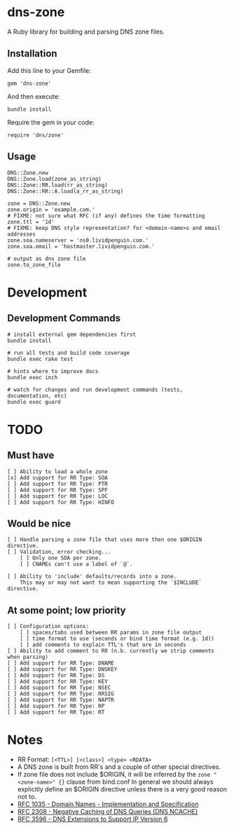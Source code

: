 dns-zone
========

A Ruby library for building and parsing DNS zone files.

## Installation

Add this line to your Gemfile:

    gem 'dns-zone'

And then execute:

    bundle install

Require the gem in your code:

    require 'dns/zone'

## Usage

    DNS::Zone.new
    DNS::Zone.load(zone_as_string)
    DNS::Zone::RR.load(rr_as_string)
    DNS::Zone::RR::A.load(a_rr_as_string)

    zone = DNS::Zone.new
    zone.origin = 'example.com.'
    # FIXME: not sure what RFC (if any) defines the time formatting
    zone.ttl = '1d'
    # FIXME: keep DNS style representation? for <domain-name>s and email addresses
    zone.soa.nameserver = 'ns0.lividpenguin.com.'
    zone.soa.email = 'hostmaster.lividpenguin.com.'

    # output as dns zone file
    zone.to_zone_file

# Development

## Development Commands

    # install external gem dependencies first
    bundle install

    # run all tests and build code coverage
    bundle exec rake test

    # hints where to improve docs
    bundle exec inch

    # watch for changes and run development commands (tests, documentation, etc)
    bundle exec guard

# TODO

## Must have

    [ ] Ability to load a whole zone
    [x] Add support for RR Type: SOA
    [ ] Add support for RR Type: PTR
    [ ] Add support for RR Type: SPF
    [ ] Add support for RR Type: LOC
    [ ] Add support for RR Type: HINFO

## Would be nice

    [ ] Handle parsing a zone file that uses more then one $ORIGIN directive.
    [ ] Validation, error checking...
        [ ] Only one SOA per zone.
        [ ] CNAMEs can't use a label of `@`.

    [ ] Ability to 'include' defaults/records into a zone.
        This may or may not want to mean supporting the `$INCLUDE` directive.

## At some point; low priority

    [ ] Configuration options:
        [ ] spaces/tabs used between RR params in zone file output
        [ ] time format to use (seconds or bind time format (e.g. 1d))
        [ ] add comments to explain TTL's that are in seconds
    [ ] Ability to add comment to RR (n.b. currently we strip comments when parsing)
    [ ] Add support for RR Type: DNAME
    [ ] Add support for RR Type: DNSKEY
    [ ] Add support for RR Type: DS
    [ ] Add support for RR Type: KEY
    [ ] Add support for RR Type: NSEC
    [ ] Add support for RR Type: RRSIG
    [ ] Add support for RR Type: NAPTR
    [ ] Add support for RR Type: RP
    [ ] Add support for RR Type: RT

# Notes

- RR Format: `[<TTL>] [<class>] <type> <RDATA>`
- A DNS zone is built from RR's and a couple of other special directives.
- If zone file does not include $ORIGIN, it will be inferred by the `zone "<zone-name>" {}` clause from bind.conf
  In general we should always explicitly define an $ORIGIN directive unless there is a very good reason not to.
- [RFC 1035 - Domain Names - Implementation and Specification](http://www.ietf.org/rfc/rfc1035.txt)
- [RFC 2308 - Negative Caching of DNS Queries (DNS NCACHE)](http://www.ietf.org/rfc/rfc2308.txt)
- [RFC 3596 - DNS Extensions to Support IP Version 6](http://www.ietf.org/rfc/rfc3596.txt)

